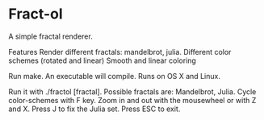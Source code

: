 # Fract-ol

A simple fractal renderer.


Features
Render different fractals: mandelbrot, julia.
Different color schemes (rotated and linear)
Smooth and linear coloring

Run make. An executable will compile. Runs on OS X and Linux.





Run it with ./fractol [fractal]. 
Possible fractals are: Mandelbrot, Julia. 
Cycle color-schemes with F key. 
Zoom in and out with the mousewheel or with Z and X. 
Press J to fix the Julia set.
Press ESC to exit.
